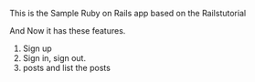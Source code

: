 This is the Sample Ruby on Rails app based on the Railstutorial

And Now it has these features.

1. Sign up
2. Sign in, sign out.
3. posts and list the posts
